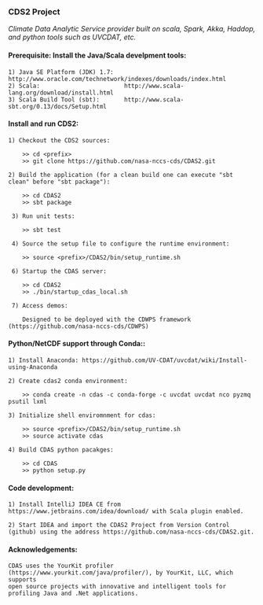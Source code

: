 ###                                CDS2 Project

_Climate Data Analytic Service provider built on scala, Spark, Akka, Haddop, and python tools such as UVCDAT, etc._

####  Prerequisite: Install the Java/Scala develpment tools:

    1) Java SE Platform (JDK) 1.7:   http://www.oracle.com/technetwork/indexes/downloads/index.html
    2) Scala:                        http://www.scala-lang.org/download/install.html
    3) Scala Build Tool (sbt):       http://www.scala-sbt.org/0.13/docs/Setup.html

####  Install and run CDS2:

    1) Checkout the CDS2 sources:

        >> cd <prefix>
        >> git clone https://github.com/nasa-nccs-cds/CDAS2.git 

    2) Build the application (for a clean build one can execute "sbt clean" before "sbt package"):

        >> cd CDAS2
        >> sbt package

     3) Run unit tests:

        >> sbt test

     4) Source the setup file to configure the runtime environment:

        >> source <prefix>/CDAS2/bin/setup_runtime.sh

     6) Startup the CDAS server:
     
        >> cd CDAS2
        >> ./bin/startup_cdas_local.sh

     7) Access demos:

        Designed to be deployed with the CDWPS framework (https://github.com/nasa-nccs-cds/CDWPS)

####  Python/NetCDF support through Conda::

    1) Install Anaconda: https://github.com/UV-CDAT/uvcdat/wiki/Install-using-Anaconda
    
    2) Create cdas2 conda environment:
        
        >> conda create -n cdas -c conda-forge -c uvcdat uvcdat nco pyzmq psutil lxml
        
    3) Initialize shell enviromnment for cdas:
    
        >> source <prefix>/CDAS2/bin/setup_runtime.sh
        >> source activate cdas
        
    4) Build CDAS python pacakges:
    
        >> cd CDAS
        >> python setup.py

####  Code development:

    1) Install IntelliJ IDEA CE from https://www.jetbrains.com/idea/download/ with Scala plugin enabled.
    
    2) Start IDEA and import the CDAS2 Project from Version Control (github) using the address https://github.com/nasa-nccs-cds/CDAS2.git.
    
####  Acknowledgements:

    CDAS uses the YourKit profiler (https://www.yourkit.com/java/profiler/), by YourKit, LLC, which supports 
    open source projects with innovative and intelligent tools for profiling Java and .Net applications.
    
    

